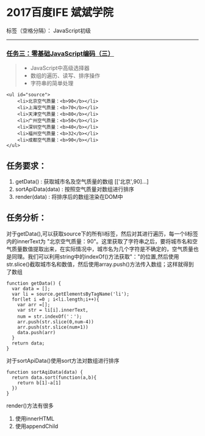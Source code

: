 # 2017百度IFE  斌斌学院

标签（空格分隔）： JavaScript初级

---

### [任务三：零基础JavaScript编码（三）](http://ife.baidu.com/course/detail/id/98)


>* JavaScript中高级选择器
>* 数组的遍历、读写、排序操作
>* 字符串的简单处理

    <ul id="source">
        <li>北京空气质量：<b>90</b></li>
        <li>上海空气质量：<b>70</b></li>
        <li>天津空气质量：<b>80</b></li>
        <li>广州空气质量：<b>50</b></li>
        <li>深圳空气质量：<b>40</b></li>
        <li>福州空气质量：<b>32</b></li>
        <li>成都空气质量：<b>90</b></li>
    </ul>
任务要求：
---

 1. getData() : 获取城市名及空气质量的数组 [['北京',90]...]
 2. sortApiData(data) : 按照空气质量对数组进行排序
 3. render(data) : 将排序后的数组渲染在DOM中

任务分析：
--- 
对于getData(),可以获取source下的所有li标签，然后对其进行遍历，每一个li标签内的innerText为   "北京空气质量：90"。这里获取了字符串之后，要将城市名和空气质量数值提取出来，在实际情况中，城市名为几个字符是不确定的，空气质量也是同理。我们可以利用string中的indexOf()方法获取"："的位置,然后使用str.slice()截取城市名和数值，然后使用array.push()方法传入数组；这样就得到了数组

    function getData() {
      var data = [];
      var li = source.getElementsByTagName('li');
      for(let i =0 ; i<li.length;i++){
        var arr =[];
        var str = li[i].innerText,
        num = str.indexOf('：');
        arr.push(str.slice(0,num-4))
        arr.push(str.slice(num+1))
        data.push(arr)
      }
      return data;
    }

对于sortApiData()使用sort方法对数组进行排序

    function sortAqiData(data) {
      return data.sort(function(a,b){
        return b[1]-a[1]
      })
    }

render()方法有很多
1. 使用innerHTML
2. 使用appendChild
